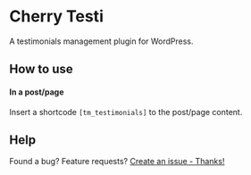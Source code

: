 # Cherry Testi
A testimonials management plugin for WordPress.

## How to use

#### In a post/page
Insert a shortcode `[tm_testimonials]` to the post/page content.

## Help
Found a bug? Feature requests? [Create an issue - Thanks!](https://github.com/CherryFramework/cherry-testi/issues/new)
